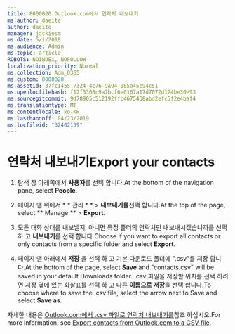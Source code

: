 ```yaml
---
title: 8000020 Outlook.com에서 연락처 내보내기
ms.author: daeite
author: daeite
manager: jackiesm
ms.date: 5/1/2018
ms.audience: Admin
ms.topic: article
ROBOTS: NOINDEX, NOFOLLOW
localization_priority: Normal
ms.collection: Adm_O365
ms.custom: 8000020
ms.assetid: 37fc1455-7324-4c76-9a94-085a45e94c51
ms.openlocfilehash: f12f3308c9a7bcf6e0107a17d7072d174be30e93
ms.sourcegitcommit: 9d78905c512192ffc4675468abd2efc5f2e4baf4
ms.translationtype: MT
ms.contentlocale: ko-KR
ms.lasthandoff: 04/23/2019
ms.locfileid: "32402139"
---
```

# <a name="export-your-contacts"></a><span data-ttu-id="79a55-102">연락처 내보내기</span><span class="sxs-lookup"><span data-stu-id="79a55-102">Export your contacts</span></span>

1. <span data-ttu-id="79a55-103">탐색 창 아래쪽에서 **사용자**를 선택 합니다.</span><span class="sxs-lookup"><span data-stu-id="79a55-103">At the bottom of the navigation pane, select **People**.</span></span>
    
2. <span data-ttu-id="79a55-104">페이지 맨 위에서 \* \* 관리 \* \* \> **내보내기를**선택 합니다.</span><span class="sxs-lookup"><span data-stu-id="79a55-104">At the top of the page, select \*\* Manage \*\* \> **Export**.</span></span>
    
3. <span data-ttu-id="79a55-105">모든 대화 상대를 내보낼지, 아니면 특정 폴더의 연락처만 내보내시겠습니까를 선택 하 고 **내보내기**를 선택 합니다.</span><span class="sxs-lookup"><span data-stu-id="79a55-105">Choose if you want to export all contacts or only contacts from a specific folder and select **Export**.</span></span> 
    
4. <span data-ttu-id="79a55-106">페이지 맨 아래에서 **저장** 을 선택 하 고 기본 다운로드 폴더에 ".csv"를 저장 합니다.</span><span class="sxs-lookup"><span data-stu-id="79a55-106">At the bottom of the page, select **Save** and "contacts.csv" will be saved in your default Downloads folder.</span></span> <span data-ttu-id="79a55-107">.csv 파일을 저장할 위치를 선택 하려면 저장 옆에 있는 화살표를 선택 하 고 다른 **이름으로 저장**을 선택 합니다.</span><span class="sxs-lookup"><span data-stu-id="79a55-107">To choose where to save the .csv file, select the arrow next to Save and select **Save as**.</span></span> 
    
<span data-ttu-id="79a55-108">자세한 내용은 [Outlook.com에서 .csv 파일로 연락처 내보내기를](https://go.microsoft.com/fwlink/p/?linkid=873137)참조 하십시오.</span><span class="sxs-lookup"><span data-stu-id="79a55-108">For more information, see [Export contacts from Outlook.com to a CSV file](https://go.microsoft.com/fwlink/p/?linkid=873137).</span></span>
  

